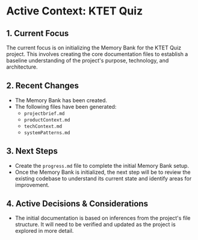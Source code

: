 # Active Context: KTET Quiz

## 1. Current Focus

The current focus is on initializing the Memory Bank for the KTET Quiz project. This involves creating the core documentation files to establish a baseline understanding of the project's purpose, technology, and architecture.

## 2. Recent Changes

- The Memory Bank has been created.
- The following files have been generated:
    - `projectbrief.md`
    - `productContext.md`
    - `techContext.md`
    - `systemPatterns.md`

## 3. Next Steps

- Create the `progress.md` file to complete the initial Memory Bank setup.
- Once the Memory Bank is initialized, the next step will be to review the existing codebase to understand its current state and identify areas for improvement.

## 4. Active Decisions & Considerations

- The initial documentation is based on inferences from the project's file structure. It will need to be verified and updated as the project is explored in more detail.
